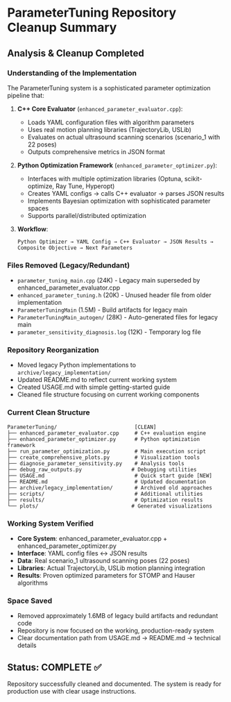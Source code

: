 # ParameterTuning Repository Cleanup Summary

## Analysis & Cleanup Completed

### Understanding of the Implementation

The ParameterTuning system is a sophisticated parameter optimization pipeline that:

1. **C++ Core Evaluator** (`enhanced_parameter_evaluator.cpp`):
   - Loads YAML configuration files with algorithm parameters
   - Uses real motion planning libraries (TrajectoryLib, USLib)
   - Evaluates on actual ultrasound scanning scenarios (scenario_1 with 22 poses)
   - Outputs comprehensive metrics in JSON format

2. **Python Optimization Framework** (`enhanced_parameter_optimizer.py`):
   - Interfaces with multiple optimization libraries (Optuna, scikit-optimize, Ray Tune, Hyperopt)
   - Creates YAML configs → calls C++ evaluator → parses JSON results
   - Implements Bayesian optimization with sophisticated parameter spaces
   - Supports parallel/distributed optimization

3. **Workflow**:
   ```
   Python Optimizer → YAML Config → C++ Evaluator → JSON Results → Composite Objective → Next Parameters
   ```

### Files Removed (Legacy/Redundant)
- `parameter_tuning_main.cpp` (24K) - Legacy main superseded by enhanced_parameter_evaluator.cpp
- `enhanced_parameter_tuning.h` (20K) - Unused header file from older implementation
- `ParameterTuningMain` (1.5M) - Build artifacts for legacy main
- `ParameterTuningMain_autogen/` (28K) - Auto-generated files for legacy main
- `parameter_sensitivity_diagnosis.log` (12K) - Temporary log file

### Repository Reorganization
- Moved legacy Python implementations to `archive/legacy_implementation/`
- Updated README.md to reflect current working system
- Created USAGE.md with simple getting-started guide
- Cleaned file structure focusing on current working components

### Current Clean Structure
```
ParameterTuning/                         [CLEAN]
├── enhanced_parameter_evaluator.cpp     # C++ evaluation engine
├── enhanced_parameter_optimizer.py      # Python optimization framework
├── run_parameter_optimization.py        # Main execution script
├── create_comprehensive_plots.py        # Visualization tools
├── diagnose_parameter_sensitivity.py    # Analysis tools
├── debug_raw_outputs.py                # Debugging utilities
├── USAGE.md                             # Quick start guide [NEW]
├── README.md                            # Updated documentation
├── archive/legacy_implementation/       # Archived old approaches
├── scripts/                             # Additional utilities
├── results/                             # Optimization results
└── plots/                              # Generated visualizations
```

### Working System Verified
- **Core System**: enhanced_parameter_evaluator.cpp + enhanced_parameter_optimizer.py
- **Interface**: YAML config files ↔ JSON results
- **Data**: Real scenario_1 ultrasound scanning poses (22 poses)
- **Libraries**: Actual TrajectoryLib, USLib motion planning integration
- **Results**: Proven optimized parameters for STOMP and Hauser algorithms

### Space Saved
- Removed approximately 1.6MB of legacy build artifacts and redundant code
- Repository is now focused on the working, production-ready system
- Clear documentation path from USAGE.md → README.md → technical details

## Status: COMPLETE ✅
Repository successfully cleaned and documented. The system is ready for production use with clear usage instructions.
